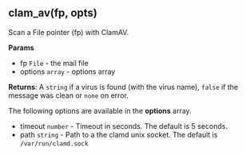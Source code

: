 ## clam_av(fp, opts)

Scan a File pointer (fp) with ClamAV.

**Params**

- fp `File` - the mail file
- options `array` - options array

**Returns**: A `string` if a virus is found (with the virus name), `false` if the message was clean or `none` on error.

The following options are available in the **options** array.

- timeout `number` - Timeout in seconds. The default is 5 seconds.
- path `string` - Path to a the clamd unix socket. The default is `/var/run/clamd.sock` 
